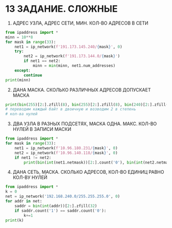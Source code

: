 # 13 ЗАДАНИЕ. СЛОЖНЫЕ
1. АДРЕС УЗЛА, АДРЕС СЕТИ, МИН. КОЛ-ВО АДРЕСОВ В СЕТИ
```py
from ipaddress import *
minn = 10**8
for mask in range(33):
    net1 = ip_network(f'191.173.145.240/{mask}', 0)
    try:
        net2 = ip_network(f'191.173.144.0/{mask}')
        if net1 == net2:
            minn = min(minn, net1.num_addresses)
    except:
        continue
print(minn)
```
2. ДАНА МАСКА. СКОЛЬКО РАЗЛИЧНЫХ АДРЕСОВ ДОПУСКАЕТ МАСКА
```py
print(bin(255)[2:].zfill(8), bin(255)[2:].zfill(8), bin(240)[2:].zfill(8), bin(0)[2:].zfill(8))
# переводим каждый байт в двоичную и возводим 2 в степень
# кол-ва нулей
```
3. ДВА УЗЛА В РАЗНЫХ ПОДСЕТЯХ, МАСКА ОДНА. МАКС. КОЛ-ВО НУЛЕЙ В ЗАПИСИ МАСКИ
```py
from ipaddress import *
for mask in range(33):
    net1 = ip_network(f'10.96.180.231/{mask}', 0)
    net2 = ip_network(f'10.96.140.118/{mask}', 0)
    if net1 != net2:
        print(bin(int(net1.netmask))[2:].count('0'), bin(int(net2.netmask))[2:].count('0'))
```
4. ДАНА СЕТЬ, МАСКА. СКОЛЬКО АДРЕСОВ, КОЛ-ВО ЕДИНИЦ РАВНО КОЛ-ВУ НУЛЕЙ
```py
from ipaddress import *
k = 0
net = ip_network('192.168.240.0/255.255.255.0', 0)
for addr in net:
    saddr = bin(int(addr))[2:].zfill(32)
    if saddr.count('1') == saddr.count('0'):
        k+=1
print(k)
```
